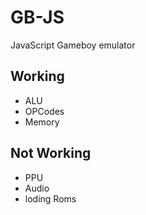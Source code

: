 # GB-JS
JavaScript Gameboy emulator

## Working
- ALU
- OPCodes
- Memory

## Not Working
- PPU
- Audio
- loding Roms
